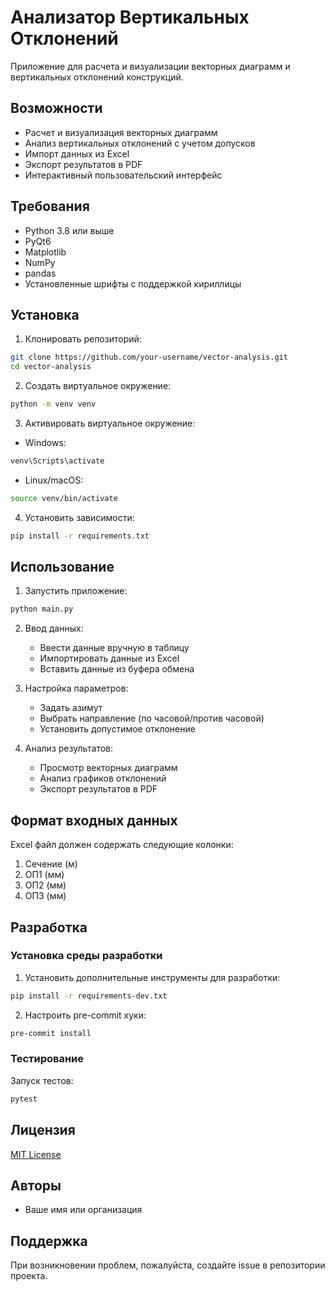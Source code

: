 # Анализатор Вертикальных Отклонений

Приложение для расчета и визуализации векторных диаграмм и вертикальных отклонений конструкций. 

## Возможности

- Расчет и визуализация векторных диаграмм
- Анализ вертикальных отклонений с учетом допусков
- Импорт данных из Excel
- Экспорт результатов в PDF
- Интерактивный пользовательский интерфейс

## Требования

- Python 3.8 или выше
- PyQt6
- Matplotlib
- NumPy
- pandas
- Установленные шрифты с поддержкой кириллицы

## Установка

1. Клонировать репозиторий:
```bash
git clone https://github.com/your-username/vector-analysis.git
cd vector-analysis
```

2. Создать виртуальное окружение:
```bash
python -m venv venv
```

3. Активировать виртуальное окружение:
- Windows:
```bash
venv\Scripts\activate
```
- Linux/macOS:
```bash
source venv/bin/activate
```

4. Установить зависимости:
```bash
pip install -r requirements.txt
```

## Использование

1. Запустить приложение:
```bash
python main.py
```

2. Ввод данных:
   - Ввести данные вручную в таблицу
   - Импортировать данные из Excel
   - Вставить данные из буфера обмена

3. Настройка параметров:
   - Задать азимут
   - Выбрать направление (по часовой/против часовой)
   - Установить допустимое отклонение

4. Анализ результатов:
   - Просмотр векторных диаграмм
   - Анализ графиков отклонений
   - Экспорт результатов в PDF


## Формат входных данных

Excel файл должен содержать следующие колонки:
1. Сечение (м)
2. ОП1 (мм)
3. ОП2 (мм)
4. ОП3 (мм)

## Разработка

### Установка среды разработки

1. Установить дополнительные инструменты для разработки:
```bash
pip install -r requirements-dev.txt
```

2. Настроить pre-commit хуки:
```bash
pre-commit install
```

### Тестирование

Запуск тестов:
```bash
pytest
```

## Лицензия

[MIT License](LICENSE)

## Авторы

- Ваше имя или организация

## Поддержка

При возникновении проблем, пожалуйста, создайте issue в репозитории проекта.